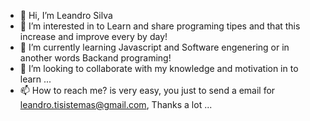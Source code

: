 - 👋 Hi, I’m Leandro Silva
- 👀 I’m interested in to Learn and share programing tipes and that this increase and improve every by day! 
- 🌱 I’m currently learning Javascript and Software engenering or in another words Backand programing! 
- 💞️ I’m looking to collaborate with my knowledge and motivation in to learn ...
- 📫 How to reach me? is very easy, you just to send a email for leandro.tisistemas@gmail.com, Thanks a lot ...

<!---
proleander/proleander is a ✨ special ✨ repository because its `README.md` (this file) appears on your GitHub profile.
You can click the Preview link to take a look at your changes.
--->
